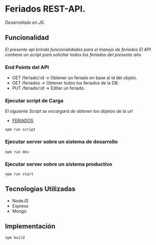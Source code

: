 # Feriados REST-API.

_Desarrollado en JS._

## Funcionalidad

_El presente api brinda funcionalidades para el manejo de feriados_
_El API contiene un script para solicitar todos los feriados del presente año_

### End Points del API

 * GET  /feriado/:id  -> Obtener un feriado en base al id del objeto.
 * GET  /feriados     -> Obtener todos los feriados de la DB.
 * PUT  /feriado/:id  -> Editar un feriado.

### Ejecutar script de Carga

_El siguiente Script se encargará de obtener los objetos de la url_

* [FERIADOS](http://nolaborables.com.ar/api/v2/feriados/[año]?incluir=opcional)

```
npm run script
```

### Ejecutar server sobre un sistema de desarrollo

```
npm run dev
```

### Ejecutar server sobre un sistema productivo

```
npm run start
```

## Tecnologias Utilizadas

 * NodeJS
 * Express
 * Mongo

## Implementación
```
npm build
```
